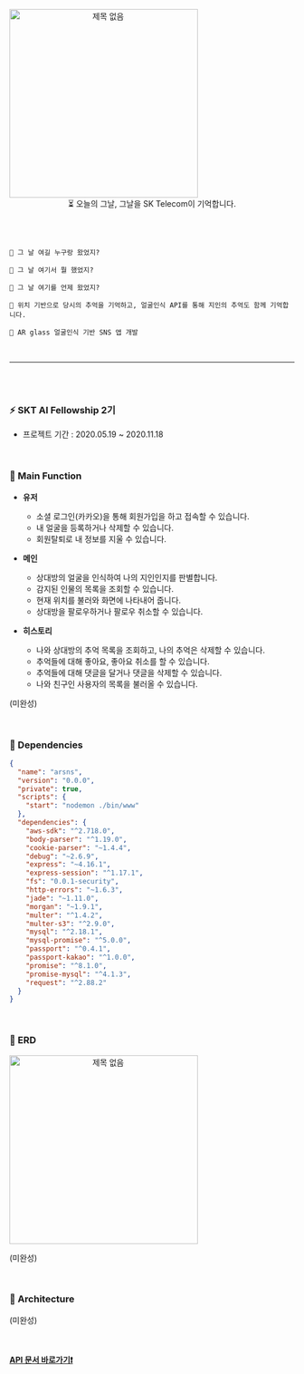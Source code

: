 
<br><br>

<div align="center" style="display:flex;"><img width="333" alt="제목 없음" src="https://user-images.githubusercontent.com/58289478/88244621-4966ec80-cccf-11ea-99ac-fbe54bcd55cc.png"></div>

<div align="center">
⏳ 오늘의 그날, 그날을 SK Telecom이 기억합니다.
</div>

<br><br>

```
📌 그 날 여길 누구랑 왔었지?

📌 그 날 여기서 뭘 했었지?

📌 그 날 여기를 언제 왔었지?

📌 위치 기반으로 당시의 추억을 기억하고, 얼굴인식 API를 통해 지인의 추억도 함께 기억합니다.

📌 AR glass 얼굴인식 기반 SNS 앱 개발
```
<br>

- - -

<br><br>

### ⚡️ SKT AI Fellowship 2기
* 프로젝트 기간 : 2020.05.19 ~ 2020.11.18

<br>

### 📒 Main Function
- **유저**
	- 소셜 로그인(카카오)을 통해 회원가입을 하고 접속할 수 있습니다.
	- 내 얼굴을 등록하거나 삭제할 수 있습니다.
	- 회원탈퇴로 내 정보를 지울 수 있습니다.
    
- **메인**
	- 상대방의 얼굴을 인식하여 나의 지인인지를 판별합니다.
	- 감지된 인물의 목록을 조회할 수 있습니다.
	- 현재 위치를 불러와 화면에 나타내어 줍니다.
  - 상대방을 팔로우하거나 팔로우 취소할 수 있습니다.
  
- **히스토리**
	- 나와 상대방의 추억 목록을 조회하고, 나의 추억은 삭제할 수 있습니다.
	- 추억들에 대해 좋아요, 좋아요 취소를 할 수 있습니다.
	- 추억들에 대해 댓글을 달거나 댓글을 삭제할 수 있습니다.
	- 나와 친구인 사용자의 목록을 불러올 수 있습니다.
	
(미완성)
  
<br>

### 📕 Dependencies
```json
{
  "name": "arsns",
  "version": "0.0.0",
  "private": true,
  "scripts": {
    "start": "nodemon ./bin/www"
  },
  "dependencies": {
    "aws-sdk": "^2.718.0",
    "body-parser": "^1.19.0",
    "cookie-parser": "~1.4.4",
    "debug": "~2.6.9",
    "express": "~4.16.1",
    "express-session": "^1.17.1",
    "fs": "0.0.1-security",
    "http-errors": "~1.6.3",
    "jade": "~1.11.0",
    "morgan": "~1.9.1",
    "multer": "^1.4.2",
    "multer-s3": "^2.9.0",
    "mysql": "^2.18.1",
    "mysql-promise": "^5.0.0",
    "passport": "^0.4.1",
    "passport-kakao": "^1.0.0",
    "promise": "^8.1.0",
    "promise-mysql": "^4.1.3",
    "request": "^2.88.2"
  }
}


```

<br>

### 📗 ERD
<div align="center" style="display:flex;"><img width="333" alt="제목 없음" src="https://user-images.githubusercontent.com/58289478/90951791-e668a100-e498-11ea-8d25-d6b4e8f994db.png"></div>

  (미완성)
  
<br>

### 📗 Architecture
  (미완성)

<br>

#### [API 문서 바로가기❗️](https://github.com/SKT-AI-Fellowship-2-AR-SNS/ARSNS-server/wiki)
